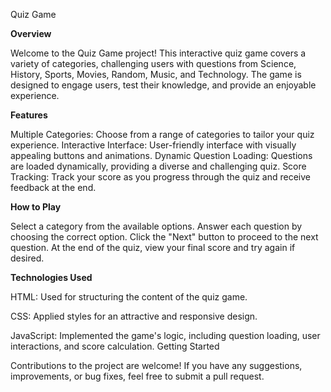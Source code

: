Quiz Game

**Overview**

Welcome to the Quiz Game project! This interactive quiz game covers a variety of categories, challenging users with questions from Science, History, Sports, Movies, Random, Music, and Technology. The game is designed to engage users, test their knowledge, and provide an enjoyable experience.

**Features**

Multiple Categories: Choose from a range of categories to tailor your quiz experience.
Interactive Interface: User-friendly interface with visually appealing buttons and animations.
Dynamic Question Loading: Questions are loaded dynamically, providing a diverse and challenging quiz.
Score Tracking: Track your score as you progress through the quiz and receive feedback at the end.

**How to Play**

Select a category from the available options.
Answer each question by choosing the correct option.
Click the "Next" button to proceed to the next question.
At the end of the quiz, view your final score and try again if desired.

**Technologies Used**

HTML: Used for structuring the content of the quiz game.

CSS: Applied styles for an attractive and responsive design.

JavaScript: Implemented the game's logic, including question loading, user interactions, and score calculation.
Getting Started


Contributions to the project are welcome! If you have any suggestions, improvements, or bug fixes, feel free to submit a pull request.

